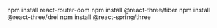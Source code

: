 npm install react-router-dom
npm install @react-three/fiber
npm install @react-three/drei
npm install @react-spring/three
